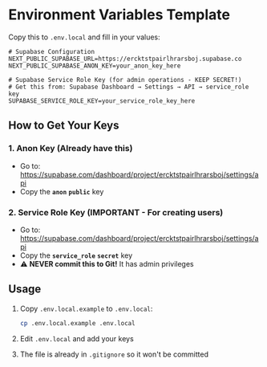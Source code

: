 # Environment Variables Template

Copy this to `.env.local` and fill in your values:

```env
# Supabase Configuration
NEXT_PUBLIC_SUPABASE_URL=https://ercktstpairlhrarsboj.supabase.co
NEXT_PUBLIC_SUPABASE_ANON_KEY=your_anon_key_here

# Supabase Service Role Key (for admin operations - KEEP SECRET!)
# Get this from: Supabase Dashboard → Settings → API → service_role key
SUPABASE_SERVICE_ROLE_KEY=your_service_role_key_here
```

## How to Get Your Keys

### 1. Anon Key (Already have this)
- Go to: https://supabase.com/dashboard/project/ercktstpairlhrarsboj/settings/api
- Copy the **`anon`** **`public`** key

### 2. Service Role Key (IMPORTANT - For creating users)
- Go to: https://supabase.com/dashboard/project/ercktstpairlhrarsboj/settings/api
- Copy the **`service_role`** **`secret`** key
- ⚠️ **NEVER commit this to Git!** It has admin privileges

## Usage

1. Copy `.env.local.example` to `.env.local`:
   ```bash
   cp .env.local.example .env.local
   ```

2. Edit `.env.local` and add your keys

3. The file is already in `.gitignore` so it won't be committed


